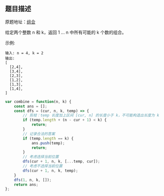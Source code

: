 ## 题目描述

原题地址：[组合](https://leetcode-cn.com/problems/combinations/)

给定两个整数 n 和 k，返回 1 ... n 中所有可能的 k 个数的组合。

示例:
```
输入: n = 4, k = 2
输出:
[
  [2,4],
  [3,4],
  [2,3],
  [1,2],
  [1,3],
  [1,4],
]
```

```js
var combine = function(n, k) {
    const ans = [];
    const dfs = (cur, n, k, temp) => {
        // 剪枝：temp 长度加上区间 [cur, n] 的长度小于 k，不可能构造出长度为 k 的 temp
        if (temp.length + (n - cur + 1) < k) {
            return;
        }
        // 记录合法的答案
        if (temp.length == k) {
            ans.push(temp);
            return;
        }
        // 考虑选择当前位置
        dfs(cur + 1, n, k, [...temp, cur]);
        // 考虑不选择当前位置
        dfs(cur + 1, n, k, temp);
    }
    dfs(1, n, k, []);
    return ans;
};
```